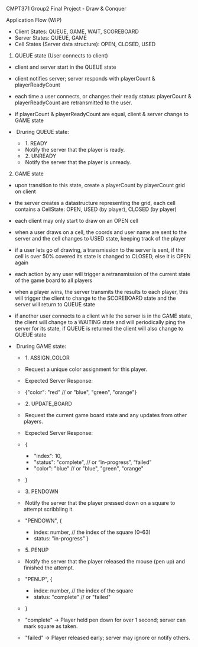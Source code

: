 CMPT371 Group2 Final Project - Draw & Conquer

Application Flow (WIP)

- Client States: QUEUE, GAME, WAIT, SCOREBOARD
- Server States: QUEUE, GAME
- Cell States (Server data structure): OPEN, CLOSED, USED

1. QUEUE state (User connects to client)
- client and server start in the QUEUE state
- client notifies server; server responds with playerCount & playerReadyCount
- each time a user connects, or changes their ready status: playerCount & playerReadyCount are retransmitted to the user. 
- if playerCount & playerReadyCount are equal, client & server change to GAME state

- &nbsp;Druring QUEUE state:
  - &nbsp;1. READY
  - &nbsp;Notify the server that the player is ready.
  - &nbsp;2. UNREADY
  - &nbsp;Notify the server that the player is unready.


2. GAME state
- upon transition to this state, create a playerCount by playerCount grid on client
- the server creates a datastructure representing the grid, each cell contains a CellState: OPEN, USED (by player), CLOSED (by player)
- each client may only start to draw on an OPEN cell
- when a user draws on a cell, the coords and user name are sent to the server and the cell changes to USED state, keeping track of the player
- if a user lets go of drawing, a transmission to the server is sent, if the cell is over 50% covered its state is changed to CLOSED, else it is OPEN again
- each action by any user will trigger a retransmission of the current state of the game board to all players
- when a player wins, the server transmits the results to each player, this will trigger the client to change to the SCOREBOARD state and the server will return to QUEUE state
- if another user connects to a client while the server is in the GAME state, the client will change to a WAITING state and will periodically ping the server for its state, if QUEUE is returned the client will also change to QUEUE state


- &nbsp;Druring GAME state:
  
  - &nbsp;1. ASSIGN_COLOR
  - &nbsp;Request a unique color assignment for this player.
  - &nbsp;Expected Server Response:
  - &nbsp;{"color": "red" // or "blue", "green", "orange"}
  
  - &nbsp;2. UPDATE_BOARD
  - &nbsp;Request the current game board state and any updates from other players.
  - &nbsp;Expected Server Response:
  - &nbsp;{
    - &nbsp;"index": 10,
    - &nbsp;"status": "complete", // or “in-progress”, “failed”
    - &nbsp;"color": "blue"  // or "blue", "green", "orange"
  - &nbsp;}
  
  - &nbsp;3. PENDOWN
  - &nbsp;Notify the server that the player pressed down on a square to attempt scribbling it.
  - &nbsp;"PENDOWN", {
    - &nbsp;index: number,         // the index of the square (0–63)
    - &nbsp;status: "in-progress"  }
  
  - &nbsp;5. PENUP
  - &nbsp;Notify the server that the player released the mouse (pen up) and finished the attempt.
  - &nbsp;"PENUP", {
    - &nbsp;index: number,      // the index of the square
    - &nbsp;status: "complete" // or "failed"
  - &nbsp;}
  - &nbsp;"complete" -> Player held pen down for over 1 second; server can mark square as taken.
  - &nbsp;"failed" -> Player released early; server may ignore or notify others.


